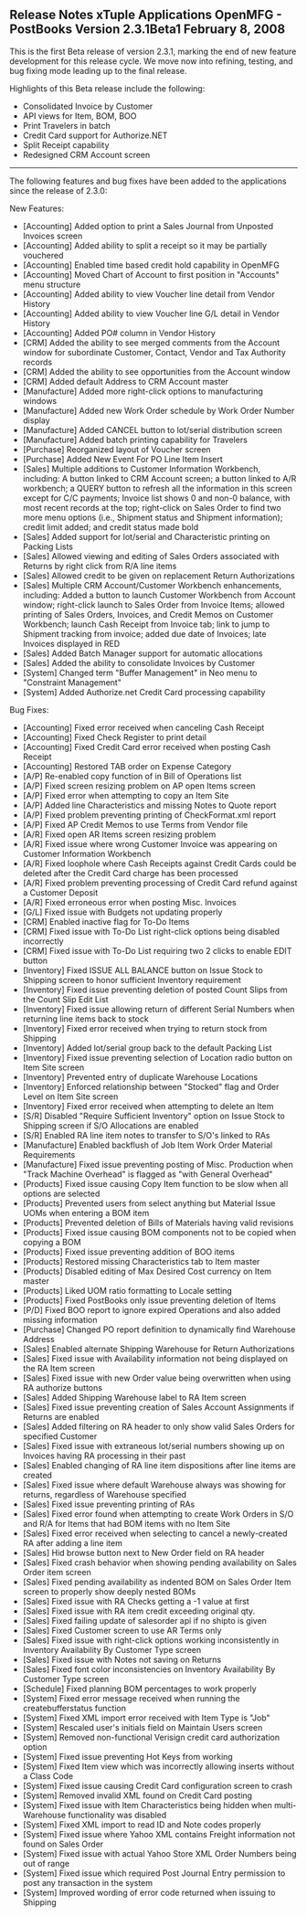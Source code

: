 Release Notes
xTuple Applications
OpenMFG - PostBooks
Version 2.3.1Beta1
February 8, 2008
----------------------------------

This is the first Beta release of version 2.3.1, marking the end of 
new feature development for this release cycle. We move now into 
refining, testing, and bug fixing mode leading up to the final release.

Highlights of this Beta release include the following:

* Consolidated Invoice by Customer
* API views for Item, BOM, BOO
* Print Travelers in batch
* Credit Card support for Authorize.NET
* Split Receipt capability
* Redesigned CRM Account screen


----------------------------------

The following features and bug fixes have been added to the applications 
since the release of 2.3.0:

New Features:

* [Accounting] Added option to print a Sales Journal from Unposted 
Invoices screen
* [Accounting] Added ability to split a receipt so it may be 
partially vouchered
* [Accounting] Enabled time based credit hold capability in OpenMFG
* [Accounting] Moved Chart of Account to first position in "Accounts" 
menu structure
* [Accounting] Added ability to view Voucher line detail from Vendor 
History 
* [Accounting] Added ability to view Voucher line G/L detail in Vendor 
History 
* [Accounting] Added PO# column in Vendor History
* [CRM] Added the ability to see merged comments from the Account 
window for subordinate Customer, Contact, Vendor and Tax Authority 
records
* [CRM] Added the ability to see opportunities from the Account 
window 
* [CRM] Added default Address to CRM Account master
* [Manufacture] Added more right-click options to manufacturing 
windows
* [Manufacture] Added new Work Order schedule by Work Order Number 
display 
* [Manufacture] Added CANCEL button to lot/serial distribution 
screen
* [Manufacture] Added batch printing capability for Travelers
* [Purchase] Reorganized layout of Voucher screen
* [Purchase] Added New Event For PO Line Item Insert
* [Sales] Multiple additions to Customer Information Workbench, 
including: A button linked to CRM Account screen; a button linked 
to A/R workbench; a QUERY button to refresh all the information in 
this screen except for C/C payments; Invoice list shows 0 and non-0 
balance, with most recent records at the top; right-click on Sales 
Order to find two more menu options (i.e., Shipment status and 
Shipment information); credit limit added; and credit status made 
bold
* [Sales] Added support for lot/serial and Characteristic printing 
on Packing Lists 
* [Sales] Allowed viewing and editing of Sales Orders associated 
with Returns by right click from R/A line items
* [Sales] Allowed credit to be given on replacement Return 
Authorizations
* [Sales] Multiple CRM Account/Customer Workbench enhancements, 
including: Added a button to launch Customer Workbench from Account 
window; right-click launch to Sales Order from Invoice Items; 
allowed printing of Sales Orders, Invoices, and Credit Memos on 
Customer Workbench; launch Cash Receipt from Invoice tab; link to 
jump to Shipment tracking from invoice; added due date of Invoices; 
late Invoices displayed in RED 
* [Sales] Added Batch Manager support for automatic allocations 
* [Sales] Added the ability to consolidate Invoices by Customer
* [System] Changed term "Buffer Management" in Neo menu to 
"Constraint Management"
* [System] Added Authorize.net Credit Card processing capability 

Bug Fixes:

* [Accounting] Fixed error received when canceling Cash Receipt
* [Accounting] Fixed Check Register to print detail
* [Accounting] Fixed Credit Card error received when posting Cash 
Receipt
* [Accounting] Restored TAB order on Expense Category
* [A/P] Re-enabled copy function of in Bill of Operations list
* [A/P] Fixed screen resizing problem on AP open Items screen
* [A/P] Fixed error when attempting to copy an Item Site
* [A/P] Added line Characteristics and missing Notes to Quote report
* [A/P] Fixed problem preventing printing of CheckFormat.xml report
* [A/P] Fixed AP Credit Memos to use Terms from Vendor file 
* [A/R] Fixed open AR Items screen resizing problem 
* [A/R] Fixed issue where wrong Customer Invoice was appearing on 
Customer Information Workbench 
* [A/R] Fixed loophole where Cash Receipts against Credit Cards 
could be deleted after the Credit Card charge has been processed
* [A/R] Fixed problem preventing processing of Credit Card refund 
against a Customer Deposit
* [A/R] Fixed erroneous error when posting Misc. Invoices
* [G/L] Fixed issue with Budgets not updating properly
* [CRM] Enabled inactive flag for To-Do Items
* [CRM] Fixed issue with To-Do List right-click options being 
disabled incorrectly
* [CRM] Fixed issue with To-Do List requiring two 2 clicks to 
enable EDIT button
* [Inventory] Fixed ISSUE ALL BALANCE button on Issue Stock to 
Shipping screen to honor sufficient Inventory requirement
* [Inventory] Fixed issue preventing deletion of posted Count Slips 
from the Count Slip Edit List
* [Inventory] Fixed issue allowing return of different Serial 
Numbers when returning line items back to stock
* [Inventory] Fixed error received when trying to return stock from 
Shipping
* [Inventory] Added lot/serial group back to the default Packing 
List
* [Inventory] Fixed issue preventing selection of Location radio 
button on Item Site screen
* [Inventory] Prevented entry of duplicate Warehouse Locations
* [Inventory] Enforced relationship between "Stocked" flag and 
Order Level on Item Site screen
* [Inventory] Fixed error received when attempting to delete an 
Item
* [S/R] Disabled "Require Sufficient Inventory" option on Issue 
Stock to Shipping screen if S/O Allocations are enabled
* [S/R] Enabled RA line item notes to transfer to S/O's linked to 
RAs
* [Manufacture] Enabled backflush of Job Item Work Order Material 
Requirements
* [Manufacture] Fixed issue preventing posting of Misc. Production 
when "Track Machine Overhead" is flagged as "with General Overhead"
* [Products] Fixed issue causing Copy Item function to be slow when 
all options are selected
* [Products] Prevented users from select anything but Material 
Issue UOMs when entering a BOM item
* [Products] Prevented deletion of Bills of Materials having valid 
revisions
* [Products] Fixed issue causing BOM components not to be copied 
when copying a BOM
* [Products] Fixed issue preventing addition of BOO items 
* [Products] Restored missing Characteristics tab to Item master
* [Products] Disabled editing of Max Desired Cost currency on Item 
master
* [Products] Liked UOM ratio formatting to Locale setting
* [Products] Fixed PostBooks only issue preventing deletion of 
Items
* [P/D] Fixed BOO report to ignore expired Operations and also 
added missing information
* [Purchase] Changed PO report definition to dynamically find 
Warehouse Address
* [Sales] Enabled alternate Shipping Warehouse for Return 
Authorizations
* [Sales] Fixed issue with Availability information not being 
displayed on the RA Item screen
* [Sales] Fixed issue with new Order value being overwritten when 
using RA authorize buttons
* [Sales] Added Shipping Warehouse label to RA Item screen
* [Sales] Fixed issue preventing creation of Sales Account 
Assignments if Returns are enabled
* [Sales] Added filtering on RA header to only show valid Sales 
Orders for specified Customer
* [Sales] Fixed issue with extraneous lot/serial numbers showing 
up on Invoices having RA processing in their past
* [Sales] Enabled changing of RA line item dispositions after 
line items are created
* [Sales] Fixed issue where default Warehouse always was showing 
for returns, regardless of Warehouse specified
* [Sales] Fixed issue preventing printing of RAs
* [Sales] Fixed error found when attempting to create Work Orders 
in S/O and R/A for Items that had BOM items with no Item Site
* [Sales] Fixed error received when selecting to cancel a 
newly-created RA after adding a line item
* [Sales] Hid browse button next to New Order field on RA header
* [Sales] Fixed crash behavior when showing pending availability 
on Sales Order item screen
* [Sales] Fixed pending availability as indented BOM on Sales 
Order Item screen to properly show deeply nested BOMs
* [Sales] Fixed issue with RA Checks getting a -1 value at first
* [Sales] Fixed issue with RA item credit exceeding original qty.
* [Sales] Fixed failing update of salesorder api if no shipto is 
given
* [Sales] Fixed Customer screen to use AR Terms only
* [Sales] Fixed issue with right-click options working 
inconsistently in Inventory Availability By Customer Type screen
* [Sales] Fixed issue with Notes not saving on Returns
* [Sales] Fixed font color inconsistencies on Inventory 
Availability By Customer Type screen
* [Schedule] Fixed planning BOM percentages to work properly
* [System] Fixed error message received when running the 
createbufferstatus function
* [System] Fixed XML import error received with Item Type is 
"Job"
* [System] Rescaled user's initials field on Maintain Users 
screen
* [System] Removed non-functional Verisign credit card 
authorization option
* [System] Fixed issue preventing Hot Keys from working
* [System] Fixed Item view which was incorrectly allowing 
inserts without a Class Code
* [System] Fixed issue causing Credit Card configuration screen 
to crash
* [System] Removed invalid XML found on Credit Card posting
* [System] Fixed issue with Item Characteristics being hidden 
when multi-Warehouse functionality was disabled
* [System] Fixed XML import to read ID and Note codes properly
* [System] Fixed issue where Yahoo XML contains Freight 
information not found on Sales Order
* [System] Fixed issue with actual Yahoo Store XML Order Numbers 
being out of range
* [System] Fixed issue which required Post Journal Entry permission 
to post any transaction in the system
* [System] Improved wording of error code returned when issuing to 
Shipping

